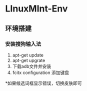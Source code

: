 # LInuxMInt-Env
## 环境搭建

### 安装搜狗输入法

1. apt-get update
2. apt-get upgrate
3. 下载adb文件并安装
4. fcitx configuration 添加键盘

*如果候选词框显示错误，切换皮肤即可
